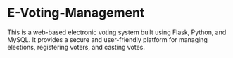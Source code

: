 # E-Voting-Management
This is a web-based electronic voting system built using Flask, Python, and MySQL. It provides a secure and user-friendly platform for managing elections, registering voters, and casting votes.
